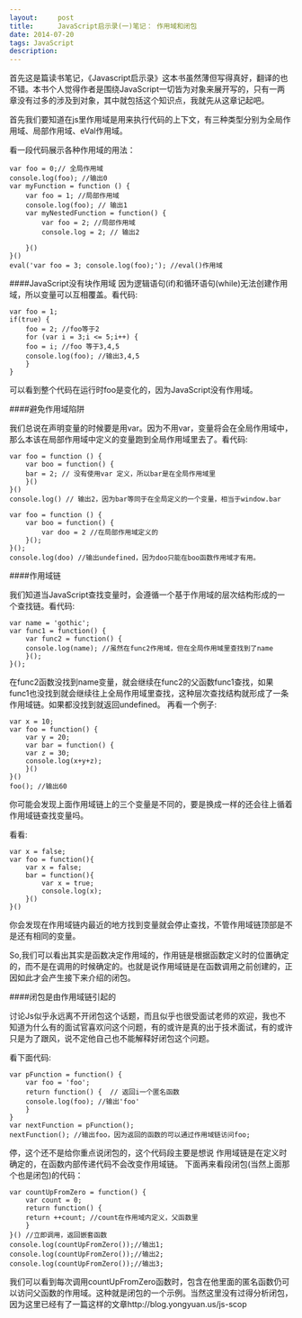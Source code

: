 ```yaml
---
layout:     post
title:      JavaScript启示录(一)笔记： 作用域和闭包
date: 2014-07-20
tags: JavaScript
description: 
---
```


首先这是篇读书笔记，《Javascript启示录》这本书虽然薄但写得真好，翻译的也不错。本书个人觉得作者是围绕JavaScript一切皆为对象来展开写的，只有一两章没有过多的涉及到对象，其中就包括这个知识点，我就先从这章记起吧。

首先我们要知道在js里作用域是用来执行代码的上下文，有三种类型分别为全局作用域、局部作用域、eVal作用域。
<!-- more -->
看一段代码展示各种作用域的用法：
```
var foo = 0;// 全局作用域
console.log(foo); //输出0
var myFunction = function () {
	var foo = 1; //局部作用域
	console.log(foo); // 输出1
	var myNestedFunction = function() {
		var foo = 2; //局部作用域
		console.log = 2; // 输出2

	}()
}()
eval('var foo = 3; console.log(foo);'); //eval()作用域
```
####JavaScript没有块作用域
因为逻辑语句(if)和循环语句(while)无法创建作用域，所以变量可以互相覆盖。看代码:
```
var foo = 1;
if(true) {
	foo = 2; //foo等于2
	for (var i = 3;i <= 5;i++) {
	foo = i; //foo 等于3,4,5
	console.log(foo); //输出3,4,5
	}
}
```
可以看到整个代码在运行时foo是变化的，因为JavaScript没有作用域。

####避免作用域陷阱

我们总说在声明变量的时候要是用var。因为不用var，变量将会在全局作用域中，那么本该在局部作用域中定义的变量跑到全局作用域里去了。看代码:

```
var foo = function () {
	var boo = function() {
	bar = 2; // 没有使用var 定义，所以bar是在全局作用域里
	}()
}()
console.log() // 输出2，因为bar等同于在全局定义的一个变量，相当于window.bar

var foo = function () {
	var boo = function() {
		var doo = 2 //在局部作用域定义的
	}();
}();
console.log(doo) //输出undefined，因为doo只能在boo函数作用域才有用。
```


####作用域链

我们知道当JavaScript查找变量时，会遵循一个基于作用域的层次结构形成的一个查找链。看代码:
```
var name = 'gothic';
var func1 = function() {
	var func2 = function() {
	console.log(name); //虽然在func2作用域，但在全局作用域里查找到了name
	}();
}();
```

在func2函数没找到name变量，就会继续在func2的父函数func1查找，如果func1也没找到就会继续往上全局作用域里查找，这种层次查找结构就形成了一条作用域链。如果都没找到就返回undefined。
再看一个例子:
```
var x = 10;
var foo = function() {
	var y = 20;
	var bar = function() {
	var z = 30;
	console.log(x+y+z);
	}()
}()
foo(); //输出60 
```
你可能会发现上面作用域链上的三个变量是不同的，要是换成一样的还会往上循着作用域链查找变量吗。

看看:
```
var x = false;
var foo = function(){
	var x = false;
	bar = function(){
		var x = true;
		console.log(x);
	}()
}()
```
你会发现在作用域链内最近的地方找到变量就会停止查找，不管作用域链顶部是不是还有相同的变量。

So,我们可以看出其实是函数决定作用域的，作用链是根据函数定义时的位置确定的，而不是在调用的时候确定的。也就是说作用域链是在函数调用之前创建的，正因如此才会产生接下来介绍的闭包。

####闭包是由作用域链引起的

讨论Js似乎永远离不开闭包这个话题，而且似乎也很受面试老师的欢迎，我也不知道为什么有的面试官喜欢问这个问题，有的或许是真的出于技术面试，有的或许只是为了跟风，说不定他自己也不能解释好闭包这个问题。

看下面代码:
```
var pFunction = function() {
	var foo = 'foo';
	return function() {  // 返回i一个匿名函数
	console.log(foo); //输出'foo'
	}
}
var nextFunction = pFunction();
nextFunction(); //输出foo，因为返回的函数的可以通过作用域链访问foo;
```
停，这个还不是给你重点说闭包的，这个代码段主要是想说 作用域链是在定义时确定的，在函数内部传递代码不会改变作用域链。
下面再来看段闭包(当然上面那个也是闭包)的代码：
```
var countUpFromZero = function() {
	var count = 0;
	return function() {
	return ++count; //count在作用域内定义，父函数里
	}
}() //立即调用，返回嵌套函数
console.log(countUpFromZero());//输出1;
console.log(countUpFromZero());//输出2;
console.log(countUpFromZero());//输出3;
```

我们可以看到每次调用countUpFromZero函数时，包含在他里面的匿名函数仍可以访问父函数的作用域。这种就是闭包的一个示例。当然这里没有过得分析闭包，因为这里已经有了一篇这样的文章http://blog.yongyuan.us/js-scop


